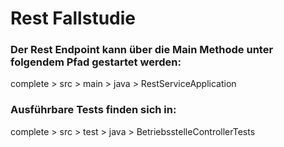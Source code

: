 # Rest Fallstudie

### Der Rest Endpoint kann über die Main Methode unter folgendem Pfad gestartet werden:

complete > src > main > java > RestServiceApplication

### Ausführbare Tests finden sich in:

complete > src > test > java > BetriebsstelleControllerTests



